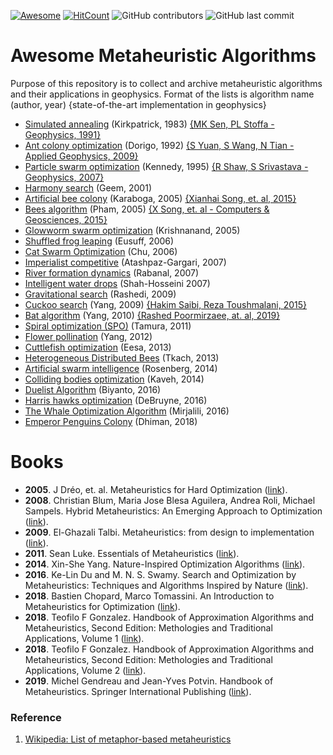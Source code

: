 [![Awesome](https://cdn.rawgit.com/sindresorhus/awesome/d7305f38d29fed78fa85652e3a63e154dd8e8829/media/badge.svg)](https://github.com/sindresorhus/awesome)
[![HitCount](http://hits.dwyl.com/modeling-inversion-lab/awesome-metaheuristic-algorithms.svg)](http://hits.dwyl.com/modeling-inversion-lab/awesome-metaheuristic-algorithms)
![GitHub contributors](https://img.shields.io/github/contributors/modeling-inversion-lab/awesome-metaheuristic-algorithms)
![GitHub last commit](https://img.shields.io/github/last-commit/modeling-inversion-lab/awesome-metaheuristic-algorithms)

# Awesome Metaheuristic Algorithms
Purpose of this repository is to collect and archive metaheuristic algorithms and their applications in geophysics. Format of the lists is algorithm name (author, year) {state-of-the-art implementation in geophysics}

+ [Simulated annealing](https://science.sciencemag.org/content/220/4598/671) (Kirkpatrick, 1983) [{MK Sen, PL Stoffa - Geophysics, 1991}](https://library.seg.org/doi/abs/10.1190/1.1442973)
+ [Ant colony optimization](https://link.springer.com/referenceworkentry/10.1007%2F978-0-387-30164-8_22) (Dorigo, 1992) [{S Yuan, S Wang, N Tian - Applied Geophysics, 2009}](https://link.springer.com/article/10.1007/s11770-009-0018-x)
+ [Particle swarm optimization](https://link.springer.com/referenceworkentry/10.1007%2F978-0-387-30164-8_630) (Kennedy, 1995) [{R Shaw, S Srivastava - Geophysics, 2007}](https://library.seg.org/doi/abs/10.1190/1.2432481)
+ [Harmony search](https://journals.sagepub.com/doi/abs/10.1177/003754970107600201) (Geem, 2001)
+ [Artificial bee colony](https://pdfs.semanticscholar.org/015d/f4d97ed1f541752842c49d12e429a785460b.pdf) (Karaboga, 2005) [{Xianhai Song, et. al, 2015}](https://www.sciencedirect.com/science/article/pii/S0098300415300182)
+ [Bees algorithm](rms.scu.ac.ir/Files/Articles/Conferences/Abstract/Mechanical-Published.pdf20096245725734.pdf) (Pham, 2005) [{X Song, et. al - Computers & Geosciences, 2015}](https://www.sciencedirect.com/science/article/pii/S0098300415300182)
+ [Glowworm swarm optimization](https://dl.acm.org/citation.cfm?id=1542054) (Krishnanand, 2005)
+ [Shuffled frog leaping](https://www.tandfonline.com/doi/abs/10.1080/03052150500384759) (Eusuff, 2006)
+ [Cat Swarm Optimization](https://link.springer.com/chapter/10.1007/978-3-540-36668-3_94) (Chu, 2006)
+ [Imperialist competitive](https://ieeexplore.ieee.org/abstract/document/4425083) (Atashpaz-Gargari, 2007)
+ [River formation dynamics](https://link.springer.com/chapter/10.1007/978-3-540-73554-0_16) (Rabanal, 2007)
+ [Intelligent water drops](https://ieeexplore.ieee.org/abstract/document/4424885) (Shah-Hosseini 2007)
+ [Gravitational search](https://www.sciencedirect.com/science/article/pii/S0020025509001200) (Rashedi, 2009)
+ [Cuckoo search](https://arxiv.org/abs/1005.2908) (Yang, 2009) [{Hakim Saibi, Reza Toushmalani, 2015}](https://library.seg.org/doi/abs/10.1190/nsapc2015-052)
+ [Bat algorithm](https://link.springer.com/chapter/10.1007/978-3-642-12538-6_6) (Yang, 2010) [{Rashed Poormirzaee, at. al, 2019}](https://library.seg.org/doi/abs/10.2113/JEEG24.2.201)
+ [Spiral optimization (SPO)](https://ieeexplore.ieee.org/abstract/document/6557686) (Tamura, 2011)
+ [Flower pollination](https://link.springer.com/chapter/10.1007/978-3-642-32894-7_27) (Yang, 2012)
+ [Cuttlefish optimization](https://www.researchgate.net/profile/Adel_Eesa/publication/281594045_A_Novel_Bio-Inspired_Optimization_Algorithm/links/55f7297108aec948c468f376/A-Novel-Bio-Inspired-Optimization-Algorithm.pdf) (Eesa, 2013)
+ [Heterogeneous Distributed Bees](https://ieeexplore.ieee.org/abstract/document/6721995) (Tkach, 2013)
+ [Artificial swarm intelligence](https://ieeexplore.ieee.org/abstract/document/7780278) (Rosenberg, 2014)
+ [Colliding bodies optimization](https://www.sciencedirect.com/science/article/abs/pii/S0045794914000935) (Kaveh, 2014)
+ [Duelist Algorithm](https://link.springer.com/chapter/10.1007/978-3-319-41000-5_4) (Biyanto, 2016)
+ [Harris hawks optimization](https://pdfs.semanticscholar.org/830b/b0525e63a64cc0e92b39c7e544f224b45805.pdf) (DeBruyne, 2016)
+ [The Whale Optimization Algorithm](https://www.sciencedirect.com/science/article/pii/S0965997816300163) (Mirjalili, 2016)
+ [Emperor Penguins Colony](https://www.sciencedirect.com/science/article/abs/pii/S095070511830296X) (Dhiman, 2018)

# Books
+ **2005**. J Dréo, et. al. Metaheuristics for Hard Optimization ([link](https://link.springer.com/book/10.1007/3-540-30966-7)).
+ **2008**. Christian Blum, Maria Jose Blesa Aguilera, Andrea Roli, Michael Sampels. Hybrid Metaheuristics: An Emerging Approach to Optimization ([link](https://www.springer.com/gp/book/9783540782940)).
+ **2009**. El-Ghazali Talbi. Metaheuristics: from design to implementation ([link](https://www.wiley.com/en-us/Metaheuristics%3A+From+Design+to+Implementation+-p-9780470278581)).
+ **2011**. Sean Luke. Essentials of Metaheuristics ([link](https://www.amazon.com/Essentials-Metaheuristics-Second-Sean-Luke/dp/1300549629)).
+ **2014**. Xin-She Yang. Nature-Inspired Optimization Algorithms ([link](https://www.sciencedirect.com/book/9780124167438/nature-inspired-optimization-algorithms)).
+ **2016**. Ke-Lin Du and M. N. S. Swamy. Search and Optimization by Metaheuristics: Techniques and Algorithms Inspired by Nature ([link](https://www.springer.com/gp/book/9783319411910)).
+ **2018**. Bastien Chopard, Marco Tomassini. An Introduction to Metaheuristics for Optimization ([link](https://www.springer.com/gp/book/9783319930725)). 
+ **2018**. Teofilo F Gonzalez. Handbook of Approximation Algorithms and Metaheuristics, Second Edition: Methologies and Traditional Applications, Volume 1 ([link](https://www.crcpress.com/Handbook-of-Approximation-Algorithms-and-Metaheuristics-Second-Edition/Gonzalez/p/book/9781498770156)).
+ **2018**. Teofilo F Gonzalez. Handbook of Approximation Algorithms and Metaheuristics, Second Edition: Methologies and Traditional Applications, Volume 2 ([link](https://www.crcpress.com/Handbook-of-Approximation-Algorithms-and-Metaheuristics-Contemporary-and/Gonzalez/p/book/9781498769990)).
+ **2019**. Michel Gendreau and Jean-Yves Potvin. Handbook of Metaheuristics. Springer International Publishing ([link](https://www.springer.com/gp/book/9781441916631)).

### Reference
1. [Wikipedia: List of metaphor-based metaheuristics](https://en.wikipedia.org/wiki/List_of_metaphor-based_metaheuristics)

